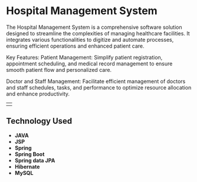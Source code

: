
# Hospital Management System

The Hospital Management System is a comprehensive software solution designed to streamline the complexities of managing healthcare facilities. It integrates various functionalities to digitize and automate processes, ensuring efficient operations and enhanced patient care.

Key Features:
Patient Management: Simplify patient registration, appointment scheduling, and medical record management to ensure smooth patient flow and personalized care.

Doctor and Staff Management: Facilitate efficient management of doctors and staff schedules, tasks, and performance to optimize resource allocation and enhance productivity.





<table>
<tr>
<td>

  </td>
</tr>

</table>

## Technology Used

- **JAVA**
- **JSP**
- **Spring**
- **Spring Boot**
- **Spring data JPA**
- **Hibernate**
- **MySQL**

